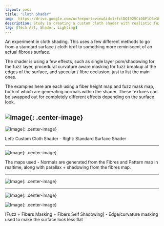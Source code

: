 ```yaml
---
layout: post
title: "Cloth Shader"
img:  https://drive.google.com/uc?export=view&id=1rfctDQI929Ci08FlO6e3F34OvEcuJjeQ
description: Study in creating a custom cloth shader with realistic fuzz and fiber masking.
tag: [Tech Art, Shader, Lighting]
---
```

An experiment in cloth shading. This uses a few different methods to go from a standard surface / cloth brdf to something more reminiscent of an actual fibrous surface.

The shader is using a few effects, such as single layer pom/shadowing for the fuzz layer, procedural curvature aware masking for fuzz breakup at the edges of the surface, and specular / fibre occlusion, just to list the main ones.

The examples here are each using a fiber height map and fuzz mask map, both of which are generating normals within the shader.
These textures can be swapped out for completely different effects depending on the surface look.

![Image](https://drive.google.com/uc?export=view&id=1iaLP86Y038ebFxaf1G2YowuwGj4AVcLe){: .center-image}
------


![Image](https://drive.google.com/uc?export=view&id=1VqixDjcA-BEK2gsl5sKVvqYcUj_X3Rdi){: .center-image}

Left: Custom Cloth Shader - Right: Standard Surface Shader

------

![Image](https://drive.google.com/uc?export=view&id=1n4XgJIfo6FWqpGvc1fPvPCf2t_E6y0lm){: .center-image}

The maps used - Normals are generated from the Fibres and Pattern map in realtime, along with parallax + shadowing from the fibres map.

------

![Image](https://drive.google.com/uc?export=view&id=1gLkEkNybXjgR-HwKKM6vx2_Rjz5TcJIG){: .center-image}

------

![Image](https://drive.google.com/uc?export=view&id=1fmCv-1PZQ58D5-8Vzci6B1Asd4QRUa0c){: .center-image}

![Image](https://drive.google.com/uc?export=view&id=1VKxlSXyPM8EvRE1YVix7AUrdlNJonHNp){: .center-image}

[Fuzz + Fibers Masking + Fibers Self Shadowing] - Edge/curvature masking used to make the surface look less flat